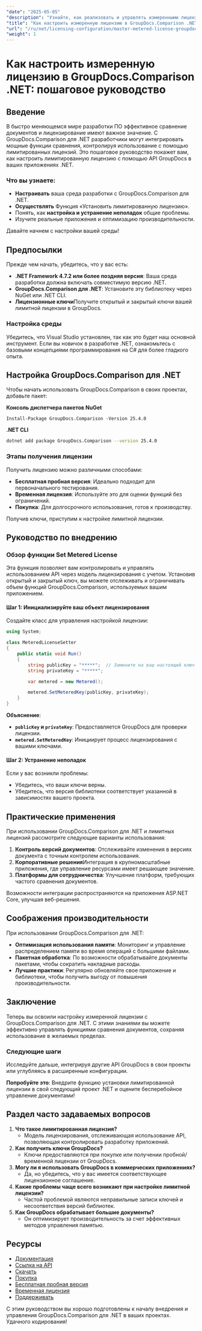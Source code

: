 ```yaml
---
"date": "2025-05-05"
"description": "Узнайте, как реализовать и управлять измеренными лицензиями с GroupDocs.Comparison для .NET. Это руководство охватывает настройку, устранение неполадок и практическое применение."
"title": "Как настроить измеренную лицензию в GroupDocs.Comparison .NET&#58; Пошаговое руководство"
"url": "/ru/net/licensing-configuration/master-metered-license-groupdocs-comparison-net/"
"weight": 1
---
```


# Как настроить измеренную лицензию в GroupDocs.Comparison .NET: пошаговое руководство

## Введение

В быстро меняющемся мире разработки ПО эффективное сравнение документов и лицензирование имеют важное значение. С GroupDocs.Comparison для .NET разработчики могут интегрировать мощные функции сравнения, контролируя использование с помощью лимитированных лицензий. Это пошаговое руководство покажет вам, как настроить лимитированную лицензию с помощью API GroupDocs в ваших приложениях .NET.

### Что вы узнаете:
- **Настраивать** ваша среда разработки с GroupDocs.Comparison для .NET.
- **Осуществлять** Функция «Установить лимитированную лицензию».
- Понять, как **настройка и устранение неполадок** общие проблемы.
- Изучите реальные приложения и оптимизацию производительности.

Давайте начнем с настройки вашей среды!

## Предпосылки

Прежде чем начать, убедитесь, что у вас есть:

- **.NET Framework 4.7.2 или более поздняя версия**: Ваша среда разработки должна включать совместимую версию .NET.
- **GroupDocs.Comparison для .NET**: Установите эту библиотеку через NuGet или .NET CLI.
- **Лицензионные ключи**Получите открытый и закрытый ключи вашей лимитной лицензии в GroupDocs.

### Настройка среды

Убедитесь, что Visual Studio установлен, так как это будет наш основной инструмент. Если вы новичок в разработке .NET, ознакомьтесь с базовыми концепциями программирования на C# для более гладкого опыта.

## Настройка GroupDocs.Comparison для .NET

Чтобы начать использовать GroupDocs.Comparison в своих проектах, добавьте пакет:

**Консоль диспетчера пакетов NuGet**
```plaintext
Install-Package GroupDocs.Comparison -Version 25.4.0
```

**.NET CLI**
```bash
dotnet add package GroupDocs.Comparison --version 25.4.0
```

### Этапы получения лицензии

Получить лицензию можно различными способами:
- **Бесплатная пробная версия**: Идеально подходит для первоначального тестирования.
- **Временная лицензия**: Используйте это для оценки функций без ограничений.
- **Покупка**: Для долгосрочного использования, готов к производству.

Получив ключи, приступим к настройке лимитной лицензии.

## Руководство по внедрению

### Обзор функции Set Metered License

Эта функция позволяет вам контролировать и управлять использованием API через модель лицензирования с учетом. Установив открытый и закрытый ключ, вы можете отслеживать и ограничивать объем функций GroupDocs.Comparison, используемых вашим приложением.

#### Шаг 1: Инициализируйте ваш объект лицензирования

Создайте класс для управления настройкой лицензии:

```csharp
using System;

class MeteredLicenseSetter
{
    public static void Run()
    {
        string publicKey = "*****";  // Замените на ваш настоящий ключ
        string privateKey = "*****";

        var metered = new Metered();

        metered.SetMeteredKey(publicKey, privateKey);
    }
}
```

**Объяснение**: 
- **`publicKey` и `privateKey`**: Предоставляется GroupDocs для проверки лицензии.
- **`metered.SetMeteredKey`**: Инициирует процесс лицензирования с вашими ключами.

#### Шаг 2: Устранение неполадок

Если у вас возникли проблемы:
- Убедитесь, что ваши ключи верны.
- Убедитесь, что версия библиотеки соответствует указанной в зависимостях вашего проекта.

## Практические применения

При использовании GroupDocs.Comparison для .NET и лимитных лицензий рассмотрите следующие варианты использования:

1. **Контроль версий документов**: Отслеживайте изменения в версиях документа с точным контролем использования.
2. **Корпоративные решения**Интеграция в крупномасштабные приложения, где управление ресурсами имеет решающее значение.
3. **Платформы для сотрудничества**: Улучшение платформ, требующих частого сравнения документов.

Возможности интеграции распространяются на приложения ASP.NET Core, улучшая веб-решения.

## Соображения производительности

При использовании GroupDocs.Comparison для .NET:

- **Оптимизация использования памяти**: Мониторинг и управление распределением памяти во время операций с большими файлами.
- **Пакетная обработка**: По возможности обрабатывайте документы пакетами, чтобы сократить накладные расходы.
- **Лучшие практики**: Регулярно обновляйте свое приложение и библиотеки, чтобы получить выгоду от повышения производительности.

## Заключение

Теперь вы освоили настройку измеренной лицензии с GroupDocs.Comparison для .NET. С этими знаниями вы можете эффективно управлять функциями сравнения документов, сохраняя использование в желаемых пределах.

### Следующие шаги

Исследуйте дальше, интегрируя другие API GroupDocs в свои проекты или углубляясь в расширенные конфигурации.

**Попробуйте это**: Внедрите функцию установки лимитированной лицензии в свой следующий проект .NET и оцените бесперебойное управление документами!

## Раздел часто задаваемых вопросов

1. **Что такое лимитированная лицензия?**
   - Модель лицензирования, отслеживающая использование API, позволяющая контролировать разработку приложений.
2. **Как получить ключи GroupDocs?**
   - Ключи предоставляются при покупке или получении пробной/временной лицензии от GroupDocs.
3. **Могу ли я использовать GroupDocs в коммерческих приложениях?**
   - Да, но убедитесь, что у вас имеется соответствующее лицензионное соглашение.
4. **Какие проблемы чаще всего возникают при настройке лимитной лицензии?**
   - Частой проблемой являются неправильные записи ключей и несоответствия версий библиотек.
5. **Как GroupDocs обрабатывает большие документы?**
   - Он оптимизирует производительность за счет эффективных методов управления памятью.

## Ресурсы

- [Документация](https://docs.groupdocs.com/comparison/net/)
- [Ссылка на API](https://reference.groupdocs.com/comparison/net/)
- [Скачать](https://releases.groupdocs.com/comparison/net/)
- [Покупка](https://purchase.groupdocs.com/buy)
- [Бесплатная пробная версия](https://releases.groupdocs.com/comparison/net/)
- [Временная лицензия](https://purchase.groupdocs.com/temporary-license/)
- [Поддерживать](https://forum.groupdocs.com/c/comparison/)

С этим руководством вы хорошо подготовлены к началу внедрения и управления GroupDocs.Comparison для .NET в ваших проектах. Удачного кодирования!
